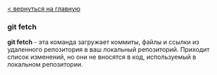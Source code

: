 [< вернуться на главную](./readme.md)

### git fetch

**git fetch** - эта команда загружает коммиты, файлы и ссылки из удаленного репозитория в ваш локальный репозиторий. Приходит список изменений, но они не вносятся в код, используемый в локальном репозитории.